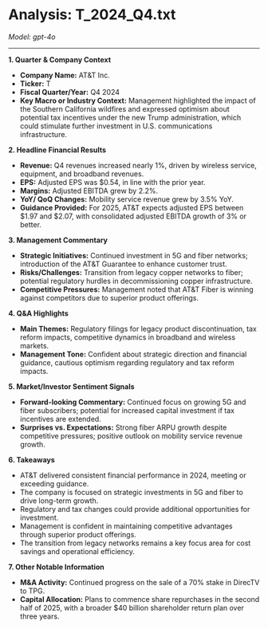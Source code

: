 # Analysis: T_2024_Q4.txt

*Model: gpt-4o*

---

**1. Quarter & Company Context**
- **Company Name:** AT&T Inc.
- **Ticker:** T
- **Fiscal Quarter/Year:** Q4 2024
- **Key Macro or Industry Context:** Management highlighted the impact of the Southern California wildfires and expressed optimism about potential tax incentives under the new Trump administration, which could stimulate further investment in U.S. communications infrastructure.

**2. Headline Financial Results**
- **Revenue:** Q4 revenues increased nearly 1%, driven by wireless service, equipment, and broadband revenues.
- **EPS:** Adjusted EPS was $0.54, in line with the prior year.
- **Margins:** Adjusted EBITDA grew by 2.2%.
- **YoY/ QoQ Changes:** Mobility service revenue grew by 3.5% YoY.
- **Guidance Provided:** For 2025, AT&T expects adjusted EPS between $1.97 and $2.07, with consolidated adjusted EBITDA growth of 3% or better.

**3. Management Commentary**
- **Strategic Initiatives:** Continued investment in 5G and fiber networks; introduction of the AT&T Guarantee to enhance customer trust.
- **Risks/Challenges:** Transition from legacy copper networks to fiber; potential regulatory hurdles in decommissioning copper infrastructure.
- **Competitive Pressures:** Management noted that AT&T Fiber is winning against competitors due to superior product offerings.

**4. Q&A Highlights**
- **Main Themes:** Regulatory filings for legacy product discontinuation, tax reform impacts, competitive dynamics in broadband and wireless markets.
- **Management Tone:** Confident about strategic direction and financial guidance, cautious optimism regarding regulatory and tax reform impacts.

**5. Market/Investor Sentiment Signals**
- **Forward-looking Commentary:** Continued focus on growing 5G and fiber subscribers; potential for increased capital investment if tax incentives are extended.
- **Surprises vs. Expectations:** Strong fiber ARPU growth despite competitive pressures; positive outlook on mobility service revenue growth.

**6. Takeaways**
- AT&T delivered consistent financial performance in 2024, meeting or exceeding guidance.
- The company is focused on strategic investments in 5G and fiber to drive long-term growth.
- Regulatory and tax changes could provide additional opportunities for investment.
- Management is confident in maintaining competitive advantages through superior product offerings.
- The transition from legacy networks remains a key focus area for cost savings and operational efficiency.

**7. Other Notable Information**
- **M&A Activity:** Continued progress on the sale of a 70% stake in DirecTV to TPG.
- **Capital Allocation:** Plans to commence share repurchases in the second half of 2025, with a broader $40 billion shareholder return plan over three years.